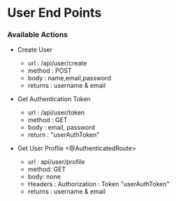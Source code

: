 #   User End Points

### Available Actions

-   Create User
    - url : /api/user/create
    - method : POST
    - body : name,email,password
    - returns : username & email
    
-   Get Authentication Token 
    - url : /api/user/token
    - method : GET
    - body : email, password
    - return : "userAuthToken"
 
-   Get User Profile <@AuthenticatedRoute>
    - url : api/user/profile
    - method: GET
    - body: none
    - Headers : Authorization : Token "userAuthToken"
    - returns : username & email
    
    
     